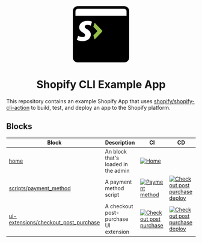 <div align="center">
  <img src="assets/logo.png" width="150"/>
  <h1>Shopify CLI Example App</h1>
</div>

This repository contains an example Shopify App that uses [shopify/shopify-cli-action](https://github.com/Shopify/shopify-cli-action) to build, test, and deploy an app to the Shopify platform.

## Blocks

| Block | Description | CI | CD |
| --- | ---- | --- | --- |
| [home](/home) | An block that's loaded in the admin | [![Home](https://github.com/Shopify/shopify-cli-example-app/actions/workflows/home.yml/badge.svg)](https://github.com/Shopify/shopify-cli-example-app/actions/workflows/home.yml) | |
| [scripts/payment_method](/scripts/payment_method) | A payment method script | [![Payment method](https://github.com/Shopify/shopify-cli-example-app/actions/workflows/payment-method.yml/badge.svg)](https://github.com/Shopify/shopify-cli-example-app/actions/workflows/payment-method.yml) | [![Checkout post purchase deploy](https://github.com/Shopify/shopify-cli-example-app/actions/workflows/payment-method-deploy.yml/badge.svg)](https://github.com/Shopify/shopify-cli-example-app/actions/workflows/payment-method-deploy.yml) |
| [ui-extensions/checkout_post_purchase](ui-extensions/checkout_post_purchase) | A checkout post-purchase UI extension | [![Checkout post purchase](https://github.com/Shopify/shopify-cli-example-app/actions/workflows/checkout-post-purchase.yml/badge.svg)](https://github.com/Shopify/shopify-cli-example-app/actions/workflows/checkout-post-purchase.yml) | [![Checkout post purchase deploy](https://github.com/Shopify/shopify-cli-example-app/actions/workflows/checkout-post-purchase-deploy.yml/badge.svg)](https://github.com/Shopify/shopify-cli-example-app/actions/workflows/checkout-post-purchase-deploy.yml) |

